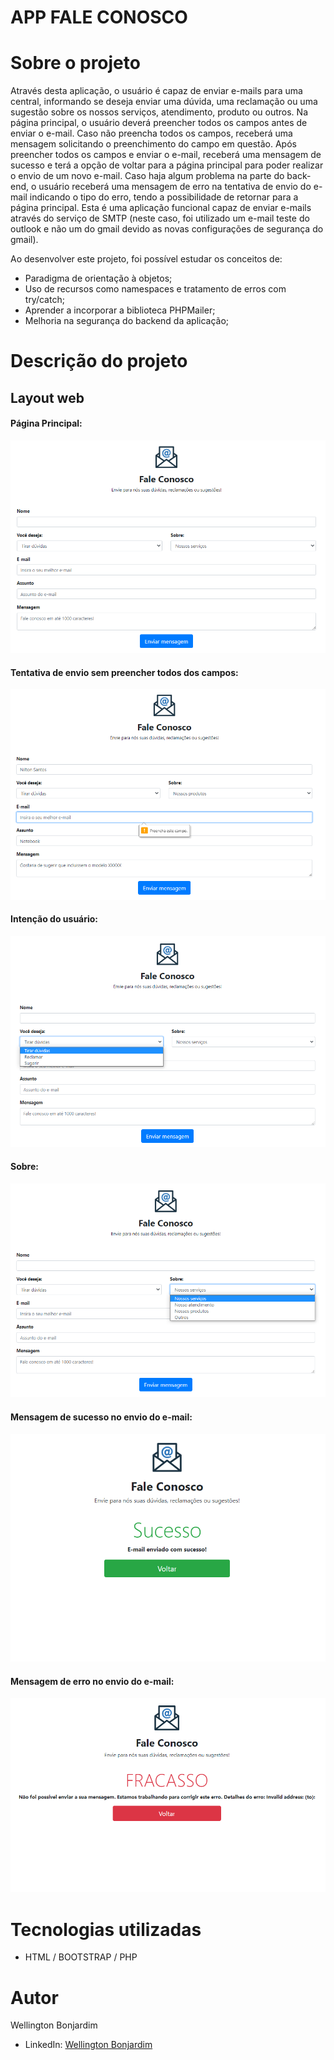 # APP FALE CONOSCO

# Sobre o projeto

Através desta aplicação, o usuário é capaz de enviar e-mails para uma central, informando se deseja enviar uma dúvida, uma reclamação ou uma sugestão sobre os nossos serviços, atendimento, produto ou outros. Na página principal, o usuário deverá preencher todos os campos antes de enviar o e-mail. Caso não preencha todos os campos, receberá uma mensagem solicitando o preenchimento do campo em questão. Após preencher todos os campos e enviar o e-mail, receberá uma mensagem de sucesso e terá a opção de voltar para a página principal para poder realizar o envio de um novo e-mail. Caso haja algum problema na parte do back-end, o usuário receberá uma mensagem de erro na tentativa de envio do e-mail indicando o tipo do erro, tendo a possibilidade de retornar para a página principal. Esta é uma aplicação funcional capaz de enviar e-mails através do serviço de SMTP (neste caso, foi utilizado um e-mail teste do outlook e não um do gmail devido as novas configurações de segurança do gmail).

Ao desenvolver este projeto, foi possível estudar os conceitos de:
- Paradigma de orientação à objetos;
- Uso de recursos como namespaces e tratamento de erros com try/catch;
- Aprender a incorporar a biblioteca PHPMailer;
- Melhoria na segurança do backend da aplicação;

# Descrição do projeto

## Layout web
#### Página Principal:

![Web index](https://github.com/wellington-bonjardim/PHP-fale-conosco/blob/master/app_fale_conosco/assets/principal.PNG)

#### Tentativa de envio sem preencher todos dos campos:

![Web required](https://github.com/wellington-bonjardim/PHP-fale-conosco/blob/master/app_fale_conosco/assets/tentativa.PNG)

#### Intenção do usuário:

![Web required](https://github.com/wellington-bonjardim/PHP-fale-conosco/blob/master/app_fale_conosco/assets/intencao.PNG)

#### Sobre:

![Web required](https://github.com/wellington-bonjardim/PHP-fale-conosco/blob/master/app_fale_conosco/assets/sobre.PNG)

#### Mensagem de sucesso no envio do e-mail: 

![Web success](https://github.com/wellington-bonjardim/PHP-fale-conosco/blob/master/app_fale_conosco/assets/sucesso.PNG)

#### Mensagem de erro no envio do e-mail:

![Web consultar_chamado](https://github.com/wellington-bonjardim/PHP-fale-conosco/blob/master/app_fale_conosco/assets/erro.PNG)

# Tecnologias utilizadas

- HTML / BOOTSTRAP / PHP

# Autor

Wellington Bonjardim

- LinkedIn: [Wellington Bonjardim](https://www.linkedin.com/in/wellington-bonjardim/)
